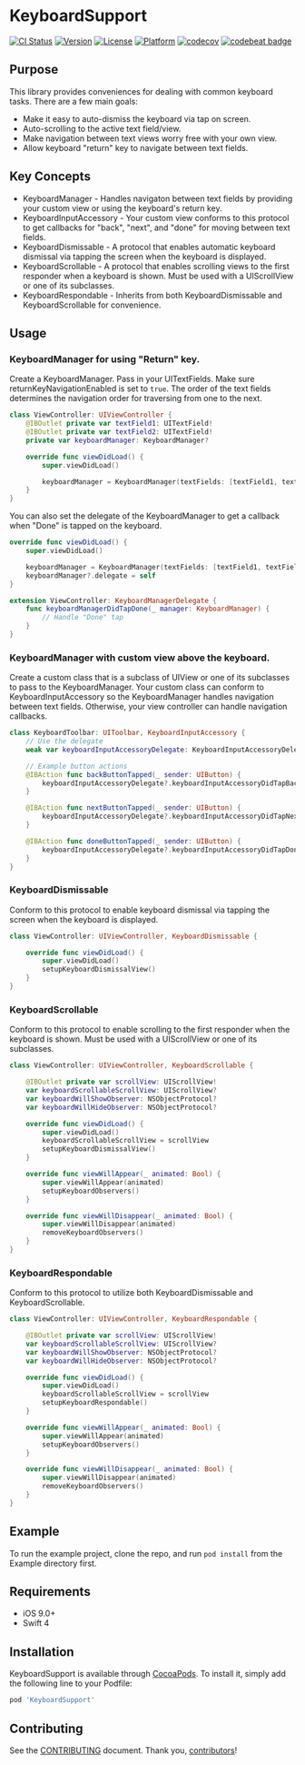 # KeyboardSupport
[![CI Status](http://img.shields.io/travis/BottleRocketStudios/iOS-KeyboardSupport.svg?style=flat)](https://travis-ci.org/BottleRocketStudios/iOS-KeyboardSupport)
[![Version](https://img.shields.io/cocoapods/v/KeyboardSupport.svg?style=flat)](http://cocoapods.org/pods/KeyboardSupport)
[![License](https://img.shields.io/cocoapods/l/KeyboardSupport.svg?style=flat)](http://cocoapods.org/pods/KeyboardSupport)
[![Platform](https://img.shields.io/cocoapods/p/KeyboardSupport.svg?style=flat)](http://cocoapods.org/pods/KeyboardSupport)
[![codecov](https://codecov.io/gh/BottleRocketStudios/iOS-KeyboardSupport/branch/master/graph/badge.svg)](https://codecov.io/gh/BottleRocketStudios/iOS-KeyboardSupport)
[![codebeat badge](https://codebeat.co/badges/3ef15dda-15d5-4bb6-a7f1-13f22da10813)](https://codebeat.co/projects/github-com-bottlerocketstudios-ios-keyboardsupport-master)


## Purpose
This library provides conveniences for dealing with common keyboard tasks. There are a few main goals:

* Make it easy to auto-dismiss the keyboard via tap on screen.
* Auto-scrolling to the active text field/view.
* Make navigation between text views worry free with your own view.
* Allow keyboard "return" key to navigate between text fields.

## Key Concepts
* KeyboardManager - Handles navigaton between text fields by providing your custom view or using the keyboard's return key.
* KeyboardInputAccessory - Your custom view conforms to this protocol to get callbacks for "back", "next", and "done" for moving between text fields.
* KeyboardDismissable - A protocol that enables automatic keyboard dismissal via tapping the screen when the keyboard is displayed.
* KeyboardScrollable - A protocol that enables scrolling views to the first responder when a keyboard is shown. Must be used with a UIScrollView or one of its subclasses.
* KeyboardRespondable - Inherits from both KeyboardDismissable and KeyboardScrollable for convenience.

## Usage
### KeyboardManager for using "Return" key.
Create a KeyboardManager. Pass in your UITextFields. Make sure returnKeyNavigationEnabled is set to `true`. The order of the text fields determines the navigation order for traversing from one to the next.
``` swift
class ViewController: UIViewController {
    @IBOutlet private var textField1: UITextField!
    @IBOutlet private var textField2: UITextField!
    private var keyboardManager: KeyboardManager?

    override func viewDidLoad() {
        super.viewDidLoad()

        keyboardManager = KeyboardManager(textFields: [textField1, textField2], returnKeyNavigationEnabled: true)
    }
}
```

You can also set the delegate of the KeyboardManager to get a callback when "Done" is tapped on the keyboard.
``` swift
override func viewDidLoad() {
    super.viewDidLoad()

    keyboardManager = KeyboardManager(textFields: [textField1, textField2], configuresReturnKeys: true)
    keyboardManager?.delegate = self
}
```

``` swift
extension ViewController: KeyboardManagerDelegate {
    func keyboardManagerDidTapDone(_ manager: KeyboardManager) {
        // Handle "Done" tap
    }
}
```

### KeyboardManager with custom view above the keyboard.
Create a custom class that is a subclass of UIView or one of its subclasses to pass to the KeyboardManager. Your custom class can conform to KeyboardInputAccessory so the KeyboardManager handles navigation between text fields. Otherwise, your view controller can handle navigation callbacks.
``` swift
class KeyboardToolbar: UIToolbar, KeyboardInputAccessory {
    // Use the delegate
    weak var keyboardInputAccessoryDelegate: KeyboardInputAccessoryDelegate?

    // Example button actions
    @IBAction func backButtonTapped(_ sender: UIButton) {
        keyboardInputAccessoryDelegate?.keyboardInputAccessoryDidTapBack(self)
    }

    @IBAction func nextButtonTapped(_ sender: UIButton) {
        keyboardInputAccessoryDelegate?.keyboardInputAccessoryDidTapNext(self)
    }

    @IBAction func doneButtonTapped(_ sender: UIButton) {
        keyboardInputAccessoryDelegate?.keyboardInputAccessoryDidTapDone(self)
    }
}
```

### KeyboardDismissable
Conform to this protocol to enable keyboard dismissal via tapping the screen when the keyboard is displayed.
``` swift
class ViewController: UIViewController, KeyboardDismissable {

    override func viewDidLoad() {
        super.viewDidLoad()
        setupKeyboardDismissalView()
    }
}
```

### KeyboardScrollable
Conform to this protocol to enable scrolling to the first responder when the keyboard is shown. Must be used with a UIScrollView or one of its subclasses.
``` swift
class ViewController: UIViewController, KeyboardScrollable {

    @IBOutlet private var scrollView: UIScrollView!
    var keyboardScrollableScrollView: UIScrollView?
    var keyboardWillShowObserver: NSObjectProtocol?
    var keyboardWillHideObserver: NSObjectProtocol?

    override func viewDidLoad() {
        super.viewDidLoad()
        keyboardScrollableScrollView = scrollView
        setupKeyboardDismissalView()
    }

    override func viewWillAppear(_ animated: Bool) {
        super.viewWillAppear(animated)
        setupKeyboardObservers()
    }

    override func viewWillDisappear(_ animated: Bool) {
        super.viewWillDisappear(animated)
        removeKeyboardObservers()
    }
}
```

### KeyboardRespondable
Conform to this protocol to utilize both KeyboardDismissable and KeyboardScrollable.
``` swift
class ViewController: UIViewController, KeyboardRespondable {

    @IBOutlet private var scrollView: UIScrollView!
    var keyboardScrollableScrollView: UIScrollView?
    var keyboardWillShowObserver: NSObjectProtocol?
    var keyboardWillHideObserver: NSObjectProtocol?

    override func viewDidLoad() {
        super.viewDidLoad()
        keyboardScrollableScrollView = scrollView
        setupKeyboardRespondable()
    }

    override func viewWillAppear(_ animated: Bool) {
        super.viewWillAppear(animated)
        setupKeyboardObservers()
    }

    override func viewWillDisappear(_ animated: Bool) {
        super.viewWillDisappear(animated)
        removeKeyboardObservers()
    }
}
```

## Example

To run the example project, clone the repo, and run `pod install` from the Example directory first.

## Requirements
* iOS 9.0+
* Swift 4

## Installation

KeyboardSupport is available through [CocoaPods](http://cocoapods.org). To install
it, simply add the following line to your Podfile:

```ruby
pod 'KeyboardSupport'
```

## Contributing

See the [CONTRIBUTING] document. Thank you, [contributors]!

[CONTRIBUTING]: CONTRIBUTING.md
[contributors]: https://github.com/BottleRocketStudios/iOS-KeyboardSupport/graphs/contributors
